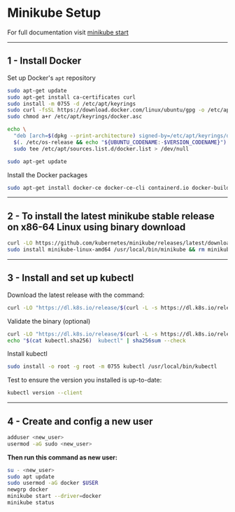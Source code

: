 # **Minikube Setup**

For full documentation visit [minikube start](https://minikube.sigs.k8s.io/docs/start/?arch=%2Flinux%2Fx86-64%2Fstable%2Fbinary+download)

---

## **1 - Install Docker**

Set up Docker's `apt` repository

```bash
sudo apt-get update
sudo apt-get install ca-certificates curl
sudo install -m 0755 -d /etc/apt/keyrings
sudo curl -fsSL https://download.docker.com/linux/ubuntu/gpg -o /etc/apt/keyrings/docker.asc
sudo chmod a+r /etc/apt/keyrings/docker.asc
```
```bash
echo \
  "deb [arch=$(dpkg --print-architecture) signed-by=/etc/apt/keyrings/docker.asc] https://download.docker.com/linux/ubuntu \
  $(. /etc/os-release && echo "${UBUNTU_CODENAME:-$VERSION_CODENAME}") stable" | \
  sudo tee /etc/apt/sources.list.d/docker.list > /dev/null

sudo apt-get update
```

Install the Docker packages

```bash
sudo apt-get install docker-ce docker-ce-cli containerd.io docker-buildx-plugin docker-compose-plugin
```

---

## **2 - To install the latest minikube stable release on x86-64 Linux using binary download**

```bash
curl -LO https://github.com/kubernetes/minikube/releases/latest/download/minikube-linux-amd64
sudo install minikube-linux-amd64 /usr/local/bin/minikube && rm minikube-linux-amd64
```

---

## **3 - Install and set up kubectl**

Download the latest release with the command:
```bash
curl -LO "https://dl.k8s.io/release/$(curl -L -s https://dl.k8s.io/release/stable.txt)/bin/linux/amd64/kubectl"
```

Validate the binary (optional)
```bash
curl -LO "https://dl.k8s.io/release/$(curl -L -s https://dl.k8s.io/release/stable.txt)/bin/linux/amd64/kubectl.sha256"
echo "$(cat kubectl.sha256)  kubectl" | sha256sum --check
```

Install kubectl
```bash
sudo install -o root -g root -m 0755 kubectl /usr/local/bin/kubectl
```

Test to ensure the version you installed is up-to-date:
```bash
kubectl version --client
```

---

## **4 - Create and config a new user**

```bash
adduser <new_user>
usermod -aG sudo <new_user>
```

**Then run this command as new user:**

```bash
su - <new_user>
sudo apt update
sudo usermod -aG docker $USER
newgrp docker
minikube start --driver=docker
minikube status
```

